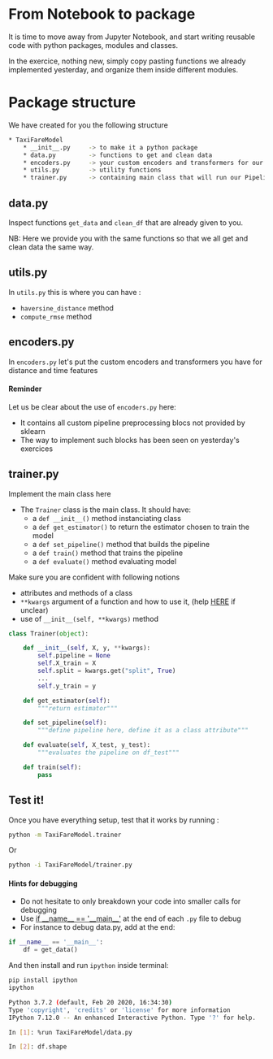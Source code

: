# From Notebook to package

It is time to move away from Jupyter Notebook, and start writing reusable code with python packages, modules and classes.

In the exercice, nothing new, simply copy pasting functions we already implemented yesterday, and organize them inside different modules.

# Package structure
We have created for you the following structure
```bash
* TaxiFareModel
    * __init__.py     -> to make it a python package
    * data.py         -> functions to get and clean data
    * encoders.py     -> your custom encoders and transformers for our Pipeline
    * utils.py        -> utility functions
    * trainer.py      -> containing main class that will run our Pipeline
```

## data.py
Inspect functions `get_data` and `clean_df` that are already given to you.

NB: Here we provide you with the same functions so that we all get and clean data the same way.

## utils.py
In `utils.py` this is where you can have :
 - `haversine_distance` method
 - `compute_rmse` method

## encoders.py
In `encoders.py` let's put the custom encoders and transformers you have for distance and time features

#### Reminder
Let us be clear about the use of `encoders.py` here:
- It contains all custom pipeline preprocessing blocs not provided by sklearn
- The way to implement such blocks has been seen on yesterday's exercices

## trainer.py

Implement the main class here
- The `Trainer` class is the main class. It should have:
  - a `def __init__()` method instanciating class
  - a `def get_estimator()` to return the estimator chosen to train the model
  - a `def set_pipeline()` method that builds the pipeline
  - a `def train()` method that trains the pipeline
  - a `def evaluate()` method evaluating model

Make sure you are confident with following notions
 - attributes and methods of a class
 - `**kwargs` argument of a function and how to use it, (help [HERE](https://www.programiz.com/python-programming/args-and-kwargs) if unclear)
 - use of `__init__(self, **kwargs)` method

```python
class Trainer(object):

    def __init__(self, X, y, **kwargs):
        self.pipeline = None
        self.X_train = X
        self.split = kwargs.get("split", True)
        ...
        self.y_train = y

    def get_estimator(self):
        """return estimator"""

    def set_pipeline(self):
        """define pipeline here, define it as a class attribute"""

    def evaluate(self, X_test, y_test):
        """evaluates the pipeline on df_test"""

    def train(self):
        pass
```

## Test it!
Once you have everything setup, test that it works by running :
```bash
python -m TaxiFareModel.trainer
```
Or
```bash
python -i TaxiFareModel/trainer.py
```

#### Hints for debugging
- Do not hesitate to only breakdown your code into smaller calls for debugging
- Use [if \_\_name__ == '\_\_main__'](http://sametmax.com/pourquoi-if-__name__-__main__-en-python/) at the end of each `.py` file to debug
- For instance to debug data.py, add at the end:
```python
if __name__ == '__main__':
    df = get_data()
```
And then install and run `ipython` inside terminal:
```bash
pip install ipython
ipython
```
```bash
Python 3.7.2 (default, Feb 20 2020, 16:34:30)
Type 'copyright', 'credits' or 'license' for more information
IPython 7.12.0 -- An enhanced Interactive Python. Type '?' for help.

In [1]: %run TaxiFareModel/data.py

In [2]: df.shape
```
